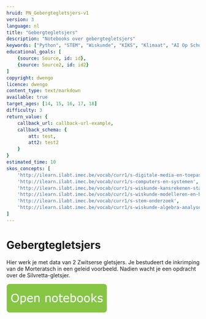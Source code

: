 ```yaml
---
hruid: PN_Gebergtegletsjers-v1
version: 3
language: nl
title: "Gebergtegletsjers"
description: "Notebooks over gebergtegletsjers"
keywords: ["Python", "STEM", "Wiskunde", "KIKS", "Klimaat", "AI Op School"]
educational_goals: [
    {source: Source, id: id}, 
    {source: Source2, id: id2}
]
copyright: dwengo
licence: dwengo
content_type: text/markdown
available: true
target_ages: [14, 15, 16, 17, 18]
difficulty: 3
return_value: {
    callback_url: callback-url-example,
    callback_schema: {
        att: test,
        att2: test2
    }
}
estimated_time: 10
skos_concepts: [
    'http://ilearn.ilabt.imec.be/vocab/curr1/s-digitale-media-en-toepassingen', 
    'http://ilearn.ilabt.imec.be/vocab/curr1/s-computers-en-systemen', 
    'http://ilearn.ilabt.imec.be/vocab/curr1/s-wiskunde-kansrekenen-statistiek',
    'http://ilearn.ilabt.imec.be/vocab/curr1/s-wiskunde-modelleren-en-heuristiek', 
    'http://ilearn.ilabt.imec.be/vocab/curr1/s-stem-onderzoek', 
    'http://ilearn.ilabt.imec.be/vocab/curr1/s-wiskunde-algebra-analyse'
]
---
```


# Gebergtegletsjers

Hier werk je met data van 2 Zwitserse gletsjers. Je bestudeert de inkrimping van de Morteratsch in een geleid voorbeeld. Nadien wacht je een opdracht over de Silvretta-gletsjer.

[![](embed/Knop.png "Knop")](https://kiks.ilabt.imec.be/jupyterhub/?id=1120 "Notebooks Klimaatverandering")
